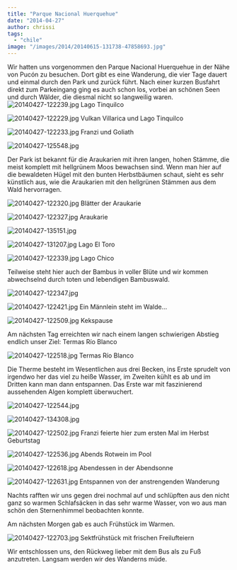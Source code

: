 ```yaml
---
title: "Parque Nacional Huerquehue"
date: "2014-04-27"
author: chrissi
tags: 
  - "chile"
image: "/images/2014/20140615-131738-47858693.jpg"
---
```


Wir hatten uns vorgenommen den Parque Nacional Huerquehue in der Nähe von Pucón zu besuchen. Dort gibt es eine Wanderung, die vier Tage dauert und einmal durch den Park und zurück führt. Nach einer kurzen Busfahrt direkt zum Parkeingang ging es auch schon los, vorbei an schönen Seen und durch Wälder, die diesmal nicht so langweilig waren. ![20140427-122239.jpg](/images/2014/20140427-122239.jpg) Lago Tinquilco

![20140427-122229.jpg](/images/2014/20140427-122229.jpg) Vulkan Villarica und Lago Tinquilco

![20140427-122233.jpg](/images/2014/20140427-122233.jpg) Franzi und Goliath

![20140427-125548.jpg](/images/2014/20140427-125548.jpg)

Der Park ist bekannt für die Araukarien mit ihren langen, hohen Stämme, die meist komplett mit hellgrünem Moos bewachsen sind. Wenn man hier auf die bewaldeten Hügel mit den bunten Herbstbäumen schaut, sieht es sehr künstlich aus, wie die Araukarien mit den hellgrünen Stämmen aus dem Wald hervorragen.

![20140427-122320.jpg](/images/2014/20140427-122320.jpg) Blätter der Araukarie

![20140427-122327.jpg](/images/2014/20140427-122327.jpg) Araukarie

![20140427-135151.jpg](/images/2014/20140427-135151.jpg)

![20140427-131207.jpg](/images/2014/20140427-131207.jpg) Lago El Toro

![20140427-122339.jpg](/images/2014/20140427-122339.jpg) Lago Chico

Teilweise steht hier auch der Bambus in voller Blüte und wir kommen abwechselnd durch toten und lebendigen Bambuswald.

![20140427-122347.jpg](/images/2014/20140427-122347.jpg)

![20140427-122421.jpg](/images/2014/20140427-122421.jpg) Ein Männlein steht im Walde...

![20140427-122509.jpg](/images/2014/20140427-122509.jpg) Kekspause

Am nächsten Tag erreichten wir nach einem langen schwierigen Abstieg endlich unser Ziel: Termas Río Blanco

![20140427-122518.jpg](/images/2014/20140427-122518.jpg) Termas Río Blanco

Die Therme besteht im Wesentlichen aus drei Becken, ins Erste sprudelt von irgendwo her das viel zu heiße Wasser, im Zweiten kühlt es ab und im Dritten kann man dann entspannen. Das Erste war mit faszinierend aussehenden Algen komplett überwuchert.

![20140427-122544.jpg](/images/2014/20140427-122544.jpg)

![20140427-134308.jpg](/images/2014/20140427-134308.jpg)

![20140427-122502.jpg](/images/2014/20140427-122502.jpg) Franzi feierte hier zum ersten Mal im Herbst Geburtstag

![20140427-122536.jpg](/images/2014/20140427-122536.jpg) Abends Rotwein im Pool

![20140427-122618.jpg](/images/2014/20140427-122618.jpg) Abendessen in der Abendsonne

![20140427-122631.jpg](/images/2014/20140427-122631.jpg) Entspannen von der anstrengenden Wanderung

Nachts rafften wir uns gegen drei nochmal auf und schlüpften aus den nicht ganz so warmen Schlafsäcken in das sehr warme Wasser, von wo aus man schön den Sternenhimmel beobachten konnte.

Am nächsten Morgen gab es auch Frühstück im Warmen.

![20140427-122703.jpg](/images/2014/20140427-122703.jpg) Sektfrühstück mit frischen Freilufteiern

Wir entschlossen uns, den Rückweg lieber mit dem Bus als zu Fuß anzutreten. Langsam werden wir des Wanderns müde.
